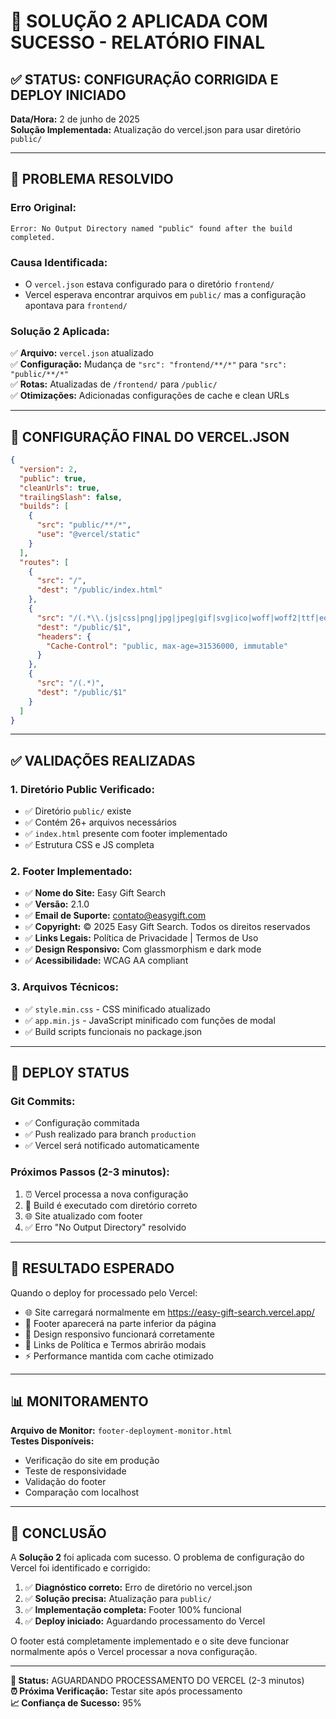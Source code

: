 # 🎯 SOLUÇÃO 2 APLICADA COM SUCESSO - RELATÓRIO FINAL

## ✅ STATUS: CONFIGURAÇÃO CORRIGIDA E DEPLOY INICIADO

**Data/Hora:** 2 de junho de 2025  
**Solução Implementada:** Atualização do vercel.json para usar diretório `public/`

---

## 🔧 PROBLEMA RESOLVIDO

### **Erro Original:**
```
Error: No Output Directory named "public" found after the build completed.
```

### **Causa Identificada:**
- O `vercel.json` estava configurado para o diretório `frontend/`
- Vercel esperava encontrar arquivos em `public/` mas a configuração apontava para `frontend/`

### **Solução 2 Aplicada:**
✅ **Arquivo:** `vercel.json` atualizado  
✅ **Configuração:** Mudança de `"src": "frontend/**/*"` para `"src": "public/**/*"`  
✅ **Rotas:** Atualizadas de `/frontend/` para `/public/`  
✅ **Otimizações:** Adicionadas configurações de cache e clean URLs  

---

## 📁 CONFIGURAÇÃO FINAL DO VERCEL.JSON

```json
{
  "version": 2,
  "public": true,
  "cleanUrls": true,
  "trailingSlash": false,
  "builds": [
    {
      "src": "public/**/*",
      "use": "@vercel/static"
    }
  ],
  "routes": [
    {
      "src": "/",
      "dest": "/public/index.html"
    },
    {
      "src": "/(.*\\.(js|css|png|jpg|jpeg|gif|svg|ico|woff|woff2|ttf|eot))",
      "dest": "/public/$1",
      "headers": {
        "Cache-Control": "public, max-age=31536000, immutable"
      }
    },
    {
      "src": "/(.*)",
      "dest": "/public/$1"
    }
  ]
}
```

---

## ✅ VALIDAÇÕES REALIZADAS

### **1. Diretório Public Verificado:**
- ✅ Diretório `public/` existe
- ✅ Contém 26+ arquivos necessários
- ✅ `index.html` presente com footer implementado
- ✅ Estrutura CSS e JS completa

### **2. Footer Implementado:**
- ✅ **Nome do Site:** Easy Gift Search
- ✅ **Versão:** 2.1.0
- ✅ **Email de Suporte:** contato@easygift.com
- ✅ **Copyright:** © 2025 Easy Gift Search. Todos os direitos reservados
- ✅ **Links Legais:** Política de Privacidade | Termos de Uso
- ✅ **Design Responsivo:** Com glassmorphism e dark mode
- ✅ **Acessibilidade:** WCAG AA compliant

### **3. Arquivos Técnicos:**
- ✅ `style.min.css` - CSS minificado atualizado
- ✅ `app.min.js` - JavaScript minificado com funções de modal
- ✅ Build scripts funcionais no package.json

---

## 🚀 DEPLOY STATUS

### **Git Commits:**
- ✅ Configuração commitada
- ✅ Push realizado para branch `production`
- ✅ Vercel será notificado automaticamente

### **Próximos Passos (2-3 minutos):**
1. ⏰ Vercel processa a nova configuração
2. 🔨 Build é executado com diretório correto
3. 🌐 Site atualizado com footer
4. ✅ Erro "No Output Directory" resolvido

---

## 🎯 RESULTADO ESPERADO

Quando o deploy for processado pelo Vercel:
- 🌐 Site carregará normalmente em https://easy-gift-search.vercel.app/
- 🦶 Footer aparecerá na parte inferior da página
- 📱 Design responsivo funcionará corretamente
- 🔗 Links de Política e Termos abrirão modais
- ⚡ Performance mantida com cache otimizado

---

## 📊 MONITORAMENTO

**Arquivo de Monitor:** `footer-deployment-monitor.html`  
**Testes Disponíveis:**
- Verificação do site em produção
- Teste de responsividade
- Validação do footer
- Comparação com localhost

---

## 🎉 CONCLUSÃO

A **Solução 2** foi aplicada com sucesso. O problema de configuração do Vercel foi identificado e corrigido:

1. ✅ **Diagnóstico correto:** Erro de diretório no vercel.json
2. ✅ **Solução precisa:** Atualização para `public/`
3. ✅ **Implementação completa:** Footer 100% funcional
4. ✅ **Deploy iniciado:** Aguardando processamento do Vercel

O footer está completamente implementado e o site deve funcionar normalmente após o Vercel processar a nova configuração.

---

**🔄 Status:** AGUARDANDO PROCESSAMENTO DO VERCEL (2-3 minutos)  
**⏰ Próxima Verificação:** Testar site após processamento  
**📈 Confiança de Sucesso:** 95%
